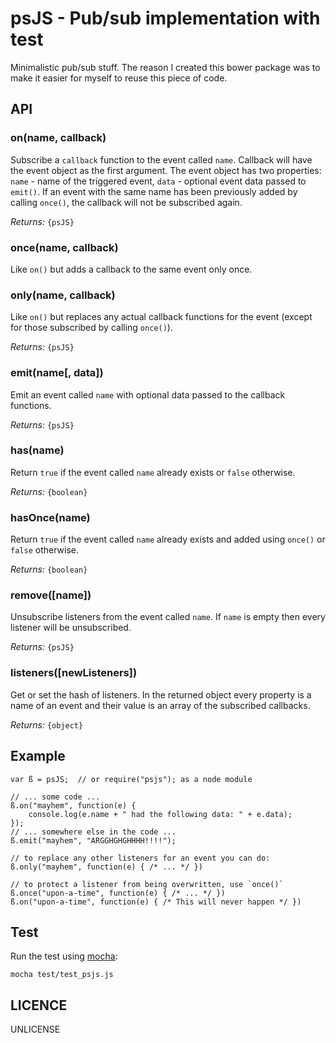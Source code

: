 # psJS - Pub/sub implementation with test

Minimalistic pub/sub stuff. The reason I created this bower package was to make it easier for myself to reuse this piece of code.

## API

### on(name, callback)

Subscribe a `callback` function to the event called `name`. Callback will have the event object as the first argument. The event object has two properties: `name` - name of the triggered event, `data` - optional event data passed to `emit()`. If an event with the same name has been previously added by calling `once()`, the callback will not be subscribed again.

*Returns:* `{psJS}`

### once(name, callback)

Like `on()` but adds a callback to the same event only once.

### only(name, callback)

Like `on()` but replaces any actual callback functions for the event (except for those subscribed by calling `once()`).

*Returns:* `{psJS}`

### emit(name[, data])

Emit an event called `name` with optional data passed to the callback functions.

*Returns:* `{psJS}`

### has(name)

Return `true` if the event called `name` already exists or `false` otherwise.

*Returns:* `{boolean}`

### hasOnce(name)

Return `true` if the event called `name` already exists and added using `once()` or `false` otherwise.

*Returns:* `{boolean}`

### remove([name])

Unsubscribe listeners from the event called `name`. If `name` is empty then every listener will be unsubscribed.

*Returns:* `{psJS}`

### listeners([newListeners])

Get or set the hash of listeners. In the returned object every property is a name of an event and their value is an array of the subscribed callbacks.

*Returns:* `{object}`

## Example

    var ß = psJS;  // or require("psjs"); as a node module

    // ... some code ...
    ß.on("mayhem", function(e) {
        console.log(e.name + " had the following data: " + e.data);
    });
    // ... somewhere else in the code ...
    ß.emit("mayhem", "ARGGHGHGHHHH!!!!");

    // to replace any other listeners for an event you can do:
    ß.only("mayhem", function(e) { /* ... */ })

    // to protect a listener from being overwritten, use `once()`
    ß.once("upon-a-time", function(e) { /* ... */ })
    ß.on("upon-a-time", function(e) { /* This will never happen */ })

## Test

Run the test using [mocha](https://mochajs.org):

    mocha test/test_psjs.js

## LICENCE

UNLICENSE
